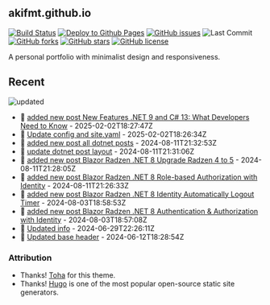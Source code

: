 ## akifmt.github.io

[![Build Status](https://img.shields.io/endpoint.svg?url=https%3A%2F%2Factions-badge.atrox.dev%2Fakifmt%2Fakifmt.github.io%2Fbadge%3Fref%3Dsource-v4&style=flat)](https://actions-badge.atrox.dev/akifmt/akifmt.github.io/goto?ref=source-v4) [![Deploy to Github Pages](https://github.com/akifmt/akifmt.github.io/actions/workflows/deploy-to-gh-pages.yaml/badge.svg)](https://github.com/akifmt/akifmt.github.io/actions/workflows/deploy-to-gh-pages.yaml)
[![GitHub issues](https://img.shields.io/github/issues/akifmt/akifmt.github.io)](https://github.com/akifmt/akifmt.github.io/issues) ![Last Commit](https://img.shields.io/github/last-commit/hugo-toha/hugo-toha.github.io) [![GitHub forks](https://img.shields.io/github/forks/akifmt/akifmt.github.io)](https://github.com/akifmt/akifmt.github.io/network)
[![GitHub stars](https://img.shields.io/github/stars/akifmt/akifmt.github.io)](https://github.com/akifmt/akifmt.github.io/stargazers)
[![GitHub license](https://img.shields.io/github/license/akifmt/akifmt.github.io)](https://github.com/akifmt/akifmt.github.io/blob/master/LICENSE)

A personal portfolio with minimalist design and responsiveness.


## Recent

<!-- Latest_Commits_Start -->
![updated](https://img.shields.io/badge/Updated-Sun%20Feb%2002%202025%2018%3A28%3A24%20GMT%2B0000%20(Coordinated%20Universal%20Time)-blue.svg)
- :page_facing_up: [added new post New Features .NET 9 and C# 13: What Developers Need to Know](https://github.com/akifmt/akifmt.github.io/commit/b811ee38de30353301327cfd5bf61c8adbb50269) - 2025-02-02T18:27:47Z 
- :page_facing_up: [Update config and site.yaml](https://github.com/akifmt/akifmt.github.io/commit/375b9e3e8249b66eb86276b42dc42db7fe483cc6) - 2025-02-02T18:26:34Z 
- :page_facing_up: [added new post all dotnet posts](https://github.com/akifmt/akifmt.github.io/commit/19dcc96b51cc5dd7ce03c3ec49e4d748c9f93946) - 2024-08-11T21:32:53Z 
- :page_facing_up: [update dotnet post layout](https://github.com/akifmt/akifmt.github.io/commit/abc3b20f8705ad69030e397d2fec8d3cf9e47e0a) - 2024-08-11T21:31:06Z 
- :page_facing_up: [added new post Blazor Radzen .NET 8 Upgrade Radzen 4 to 5](https://github.com/akifmt/akifmt.github.io/commit/c5a10fba7964afed243e1519d70aa58dce27449f) - 2024-08-11T21:28:05Z 
- :page_facing_up: [added new post Blazor Radzen .NET 8 Role-based Authorization with Identity](https://github.com/akifmt/akifmt.github.io/commit/65d98218b51059e97933fa3961841e30e3927518) - 2024-08-11T21:26:33Z 
- :page_facing_up: [added new post Blazor Radzen .NET 8 Identity Automatically Logout Timer](https://github.com/akifmt/akifmt.github.io/commit/843660f5f40aff6f451314ef204e88ca3eedf8af) - 2024-08-03T18:58:53Z 
- :page_facing_up: [added new post Blazor Radzen .NET 8 Authentication & Authorization with Identity](https://github.com/akifmt/akifmt.github.io/commit/f14758d4cbcb0289976d2aee61c9bb3dc4e1eb5a) - 2024-08-03T18:57:08Z 
- :page_facing_up: [Updated info](https://github.com/akifmt/akifmt.github.io/commit/12ad0b9b26d90b5664a785359176a39389911d83) - 2024-06-29T22:26:11Z 
- :page_facing_up: [Updated base header](https://github.com/akifmt/akifmt.github.io/commit/3f41b5e87953c49b9131d34a055becec51df8f5a) - 2024-06-12T18:28:54Z 
<!-- Latest_Commits_End -->

### Attribution

- Thanks! [Toha](https://github.com/hugo-toha/toha) for this theme.
- Thanks! [Hugo](https://gohugo.io/) is one of the most popular open-source static site generators.
